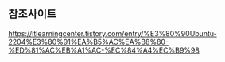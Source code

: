## 참조사이트
https://itlearningcenter.tistory.com/entry/%E3%80%90Ubuntu-2204%E3%80%91%EA%B5%AC%EA%B8%80-%ED%81%AC%EB%A1%AC-%EC%84%A4%EC%B9%98
